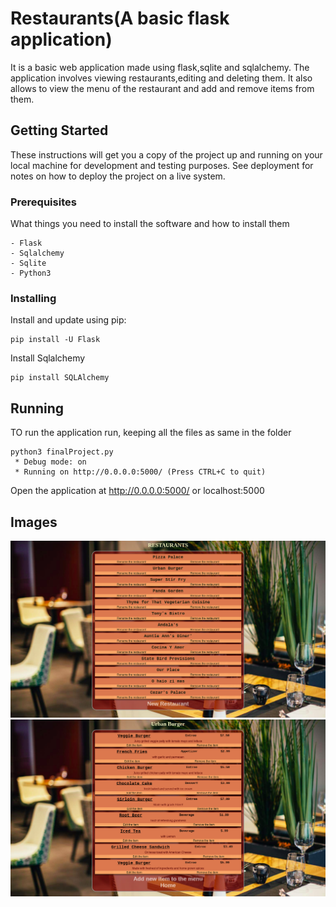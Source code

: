 

# Restaurants(A basic flask application)

It is a basic web application made using flask,sqlite and sqlalchemy. The application involves viewing restaurants,editing and deleting them. It also allows to view the menu of the restaurant and add and remove items from them. 

## Getting Started

These instructions will get you a copy of the project up and running on your local machine for development and testing purposes. See deployment for notes on how to deploy the project on a live system.

### Prerequisites

What things you need to install the software and how to install them

```
- Flask
- Sqlalchemy
- Sqlite
- Python3
```

### Installing

Install and update using pip:
```
pip install -U Flask
```
Install Sqlalchemy
```
pip install SQLAlchemy
```

## Running
TO run the application run, keeping all the files as same in the folder
```
python3 finalProject.py
 * Debug mode: on
 * Running on http://0.0.0.0:5000/ (Press CTRL+C to quit)
 ```
 Open the application at http://0.0.0.0:5000/ or localhost:5000
 
 ## Images
 ![Restaurants](https://github.com/Kaustubh1Verma/Restaurants---A-basic-flask-application/blob/master/1.png)
 ![Menus](https://github.com/Kaustubh1Verma/Restaurants---A-basic-flask-application/blob/master/2.png)
 
